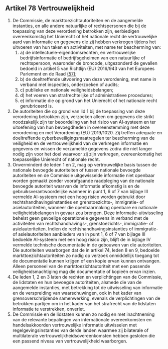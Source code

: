 ## Artikel 78 Vertrouwelijkheid

1. De Commissie, de markttoezichtautoriteiten en de aangemelde instanties, en alle andere natuurlijke of rechtspersonen die bij de toepassing van deze verordening betrokken zijn, eerbiedigen overeenkomstig het Unierecht of het nationale recht de vertrouwelijke aard van informatie en gegevens die zij hebben verkregen tijdens het uitvoeren van hun taken en activiteiten, met name ter bescherming van:
   1. a) de intellectuele-eigendomsrechten, en vertrouwelijke bedrijfsinformatie of bedrijfsgeheimen van een natuurlijke of rechtspersoon, waaronder de broncode, uitgezonderd de gevallen bedoeld in artikel 5 van Richtlijn (EU) 2016/943 van het Europees Parlement en de Raad [(57)](#ntr57-L_202401689NL.000101-E0057);
   2. b) de doeltreffende uitvoering van deze verordening, met name in verband met inspecties, onderzoeken of audits;
   3. c) publieke en nationale veiligheidsbelangen;
   4. d) het voeren van strafrechtelijke of administratieve procedures;
   5. e) informatie die op grond van het Unierecht of het nationale recht gerubriceerd is.
2. De autoriteiten die op grond van lid 1 bij de toepassing van deze verordening betrokken zijn, verzoeken alleen om gegevens die strikt noodzakelijk zijn ter beoordeling van het risico van AI-systeem en ter uitoefening van hun bevoegdheden in overeenstemming met deze verordening en met Verordening (EU) 2019/1020. Zij treffen adequate en doeltreffende cyberbeveiligingsmaatregelen ter bescherming van de veiligheid en de vertrouwelijkheid van de verkregen informatie en gegevens en wissen de verzamelde gegevens zodra die niet langer nodig zijn voor het doel waarvoor zij zijn verkregen, overeenkomstig het toepasselijke Unierecht of nationale recht.
3. Onverminderd de leden 1 en 2, mag op vertrouwelijke basis tussen de nationale bevoegde autoriteiten of tussen nationale bevoegde autoriteiten en de Commissie uitgewisselde informatie niet openbaar worden gemaakt zonder voorafgaande raadpleging van de nationale bevoegde autoriteit waarvan de informatie afkomstig is en de gebruiksverantwoordelijke wanneer in punt 1, 6 of 7 van bijlage III vermelde AI-systeem met een hoog risico worden gebruikt door rechtshandhavingsinstanties en grenstoezichts-, immigratie- of asielautoriteiten, wanneer die openbaarmaking openbare en nationale veiligheidsbelangen in gevaar zou brengen. Deze informatie-uitwisseling behelst geen gevoelige operationele gegevens in verband met de activiteiten van rechtshandhavings-, grenstoezichts-, immigratie- of asielautoriteiten.
   Indien de rechtshandhavingsinstanties of immigratie- of asielautoriteiten aanbieders van in punt 1, 6 of 7 van bijlage III bedoelde AI-systeem met een hoog risico zijn, blijft de in bijlage IV vermelde technische documentatie in de gebouwen van die autoriteiten. Die autoriteiten waarborgen dat de in artikel 74, leden 8 en 9, bedoelde markttoezichtautoriteiten zo nodig op verzoek onmiddellijk toegang tot de documentatie kunnen krijgen of een kopie ervan kunnen ontvangen. Alleen personeel van de markttoezichtautoriteit met een passende veiligheidsmachtiging mag die documentatie of kopieën ervan inzien.
4. De leden 1, 2 en 3 laten de rechten en verplichtingen van de Commissie, de lidstaten en hun bevoegde autoriteiten, alsmede die van de aangemelde instanties, met betrekking tot de uitwisseling van informatie en de verspreiding van waarschuwingen, ook in het kader van grensoverschrijdende samenwerking, evenals de verplichtingen van de betrokken partijen om in het kader van het strafrecht van de lidstaten informatie te verstrekken, onverlet.
5. De Commissie en de lidstaten kunnen zo nodig en met inachtneming van de relevante bepalingen van internationale overeenkomsten en handelsakkoorden vertrouwelijke informatie uitwisselen met regelgevingsinstanties van derde landen waarmee zij bilaterale of multilaterale vertrouwelijkheidsovereenkomsten hebben gesloten die een passend niveau van vertrouwelijkheid waarborgen.
